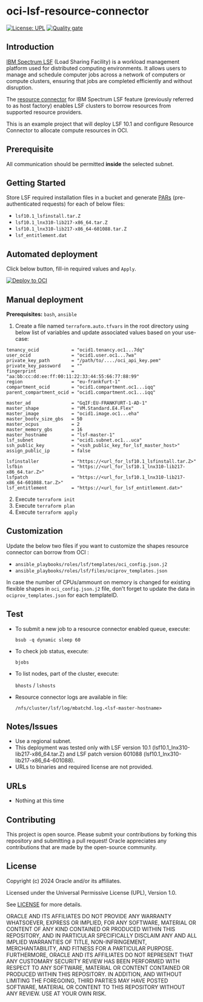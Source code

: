# oci-lsf-resource-connector

[![License: UPL](https://img.shields.io/badge/license-UPL-green)](https://img.shields.io/badge/license-UPL-green) [![Quality gate](https://sonarcloud.io/api/project_badges/quality_gate?project=oracle-devrel_oci-lsf-resource-connector)](https://sonarcloud.io/dashboard?id=oracle-devrel_oci-lsf-resource-connector)

## Introduction

[IBM Spectrum LSF](https://www.ibm.com/products/hpc-workload-management) (Load Sharing Facility) is a workload management platform used for distributed computing environments. It allows users to manage and schedule computer jobs across a network of computers or compute clusters, ensuring that jobs are completed efficiently and without disruption.

The [resource connector](https://www.ibm.com/docs/en/spectrum-lsf/10.1.0?topic=connnector-lsf-resource-connector-overview) for IBM Spectrum LSF feature (previously referred to as host factory) enables LSF clusters to borrow resources from supported resource providers.

This is an example project that will deploy LSF 10.1 and configure Resource Connector to allocate compute resources in OCI.

## Prerequisite

All communication should be permitted **inside** the selected subnet.

## Getting Started

Store LSF required installation files in a bucket and generate [PARs](https://docs.oracle.com/en-us/iaas/Content/Object/Tasks/usingpreauthenticatedrequests.htm) (pre-authenticated requests) for each of below files:
 - `lsf10.1_lsfinstall.tar.Z`
 - `lsf10.1_lnx310-lib217-x86_64.tar.Z`
 - `lsf10.1_lnx310-lib217-x86_64-601088.tar.Z`
 - `lsf_entitlement.dat`

## Automated deployment

Click below button, fill-in required values and `Apply`.

[![Deploy to OCI](https://docs.oracle.com/en-us/iaas/Content/Resources/Images/deploy-to-oracle-cloud.svg)](https://cloud.oracle.com/resourcemanager/stacks/create?zipUrl=https://github.com/oracle-devrel/oci-lsf-resource-connector/archive/refs/tags/v1.0.zip)


## Manual deployment

 **Prerequisites:** `bash`, `ansible`

1. Create a file named `terraform.auto.tfvars` in the root directory using below list of variables and update associated values based on your use-case:
```
tenancy_ocid            = "ocid1.tenancy.oc1...7dq"
user_ocid               = "ocid1.user.oc1...7wa"
private_key_path        = "/path/to/..../oci_api_key.pem"
private_key_password    = ""
fingerprint             = "aa:bb:cc:dd:ee:ff:00:11:22:33:44:55:66:77:88:99"
region                  = "eu-frankfurt-1"
compartment_ocid        = "ocid1.compartment.oc1...iqq"
parent_compartment_ocid = "ocid1.compartment.oc1...iqq"

master_ad               = "GqIF:EU-FRANKFURT-1-AD-1"
master_shape            = "VM.Standard.E4.Flex"
master_image            = "ocid1.image.oc1...eha"
master_bootv_size_gbs   = 50
master_ocpus            = 2
master_memory_gbs       = 16
master_hostname         = "lsf-master-1"
lsf_subnet              = "ocid1.subnet.oc1...uca"
ssh_public_key          = "<ssh_public_key_for_lsf_master_host>"
assign_public_ip        = false

lsfinstaller            = "https://<url_for_lsf10.1_lsfinstall.tar.Z>"
lsfbin                  = "https://<url_for_lsf10.1_lnx310-lib217-x86_64.tar.Z>"
lsfpatch                = "https://<url_for_lsf10.1_lnx310-lib217-x86_64-601088.tar.Z>"
lsf_entitlement         = "https://<url_for_lsf_entitlement.dat>"
```
2. Execute `terraform init`
3. Execute `terraform plan`
4. Execute `terraform apply`

## Customization

Update the below two files if you want to customize the shapes resource connector can borrow from OCI :
 - `ansible_playbooks/roles/lsf/templates/oci_config.json.j2`
 - `ansible_playbooks/roles/lsf/files/ociprov_templates.json`

In case the number of CPUs/ammount on memory is changed for existing flexible shapes in `oci_config.json.j2` file, don't forget to update the data in `ociprov_templates.json` for each templateID. 

## Test
  - To submit a new job to a resource connector enabled queue, execute:
  
    `bsub -q dynamic sleep 60`
  - To check job status, execute:
    
    `bjobs`
  - To list nodes, part of the cluster, execute:

    `bhosts` / `lshosts`

  - Resource connector logs are available in file:

    `/nfs/cluster/lsf/log/mbatchd.log.<lsf-master-hostname>`

## Notes/Issues
* Use a regional subnet.
* This deployment was tested only with LSF version 10.1 (lsf10.1_lnx310-lib217-x86_64.tar.Z) and LSF patch version 601088 (lsf10.1_lnx310-lib217-x86_64-601088).
* URLs to binaries and required license are not provided.

## URLs
* Nothing at this time

## Contributing
This project is open source. Please submit your contributions by forking this repository and submitting a pull request! Oracle appreciates any contributions that are made by the open-source community.

## License
Copyright (c) 2024 Oracle and/or its affiliates.

Licensed under the Universal Permissive License (UPL), Version 1.0.

See [LICENSE](LICENSE.txt) for more details.

ORACLE AND ITS AFFILIATES DO NOT PROVIDE ANY WARRANTY WHATSOEVER, EXPRESS OR IMPLIED, FOR ANY SOFTWARE, MATERIAL OR CONTENT OF ANY KIND CONTAINED OR PRODUCED WITHIN THIS REPOSITORY, AND IN PARTICULAR SPECIFICALLY DISCLAIM ANY AND ALL IMPLIED WARRANTIES OF TITLE, NON-INFRINGEMENT, MERCHANTABILITY, AND FITNESS FOR A PARTICULAR PURPOSE.  FURTHERMORE, ORACLE AND ITS AFFILIATES DO NOT REPRESENT THAT ANY CUSTOMARY SECURITY REVIEW HAS BEEN PERFORMED WITH RESPECT TO ANY SOFTWARE, MATERIAL OR CONTENT CONTAINED OR PRODUCED WITHIN THIS REPOSITORY. IN ADDITION, AND WITHOUT LIMITING THE FOREGOING, THIRD PARTIES MAY HAVE POSTED SOFTWARE, MATERIAL OR CONTENT TO THIS REPOSITORY WITHOUT ANY REVIEW. USE AT YOUR OWN RISK. 
